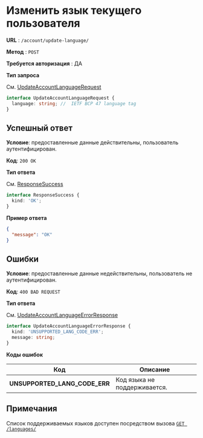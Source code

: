 # Изменить язык текущего пользователя

**URL** : `/account/update-language/`

**Метод** : `POST`

**Требуется авторизация** : ДА

**Тип запроса**

См. [UpdateAccountLanguageRequest](/api-docs/types.md#UpdateAccountLanguageRequest)

```typescript
interface UpdateAccountLanguageRequest {
  language: string; //  IETF BCP 47 language tag
}
```

## Успешный ответ

**Условие**: предоставленные данные действительны, пользователь аутентифицирован.

**Код**: `200 OK`

**Тип ответа**

См. [ResponseSuccess](/api-docs/types.md#ResponseSuccess)

```typescript
interface ResponseSuccess {
  kind: 'OK';
}
```

**Пример ответа**

```json
{
  "message": "OK"
}
```

## Ошибки

**Условие**: предоставленные данные недействительны, пользователь не аутентифицирован.

**Код**: `400 BAD REQUEST`

**Тип ответа**

См. [UpdateAccountLanguageErrorResponse](/api-docs/types.md#UpdateAccountLanguageErrorResponse)

```typescript
interface UpdateAccountLanguageErrorResponse {
  kind: 'UNSUPPORTED_LANG_CODE_ERR';
  message: string;
}
```

**Коды ошибок**

| Код                           | Описание                     |
| ----------------------------- | ---------------------------- |
| **UNSUPPORTED_LANG_CODE_ERR** | Код языка не поддерживается. |

## Примечания

Список поддерживаемых языков доступен посредством вызова [`GET /languages/`](/api-docs/languages/get.md)

